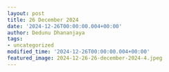 ```yaml
---
layout: post
title: 26 December 2024
date: '2024-12-26T00:00:00.004+00:00'
author: Dedunu Dhananjaya
tags:
- uncategorized
modified_time: '2024-12-26T00:00:00.004+00:00'
featured_image: 2024-12-26-26-december-2024-4.jpeg
---
```


